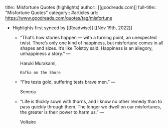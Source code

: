 title:: Misfortune Quotes (highlights)
author:: [[goodreads.com]]
full-title:: "Misfortune Quotes"
category:: #articles
url:: https://www.goodreads.com/quotes/tag/misfortune

- Highlights first synced by [[Readwise]] [[Nov 19th, 2022]]
	- “That’s how stories happen — with a turning point, an unexpected twist. There’s only one kind of happiness, but misfortune comes in all shapes and sizes. It’s like Tolstoy said. Happiness is an allegory, unhappiness a story.”
	    ―
	  
	    Haruki Murakami,
	  
	    
	      Kafka on the Shore
	- “Fire tests gold, suffering tests brave men.”
	    ―
	  
	    Seneca
	- “Life is thickly sown with thorns, and I know no other remedy than to pass quickly through them. The longer we dwell on our misfortunes, the greater is their power to harm us.”
	    ―
	  
	    Voltaire